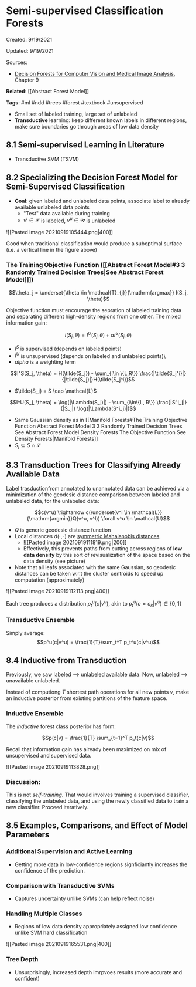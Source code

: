 # Semi-supervised Classification Forests
Created: 9/19/2021

Updated: 9/19/2021

Sources:
* [Decision Forests for Computer Vision and Medical Image Analysis](https://link.springer.com/book/10.1007/978-1-4471-4929-3), Chapter 9

**Related**: [[Abstract Forest Model]]

**Tags**: #ml #ndd #trees #forest #textbook #unsupervised

* Small set of labeled training, large set of unlabeled
* **Transductive** learning: keep different known labels in different regions, make sure boundaries go through areas of low data density

## 8.1 Semi-supervised Learning in Literature
* Transductive SVM (TSVM)

## 8.2 Specializing the Decision Forest Model for Semi-Supervised Classification
* **Goal**: given labeled and unlabeled data points, associate label to already available unlabeled data points
	* "Test" data available during training
	* $v^l \in \mathcal{L}$ is labeled, $v^u \in \mathcal{U}$ is unlabeled

![[Pasted image 20210919105444.png|400]]

Good when traditional classification would produce a suboptimal surface (i.e. a vertical line in the figure above)

### The Training Objective Function ([[Abstract Forest Model#3 3 Randomly Trained Decision Trees|See Abstract Forest Model]]])
$$\theta_j = \underset{\theta \in \mathcal{T}_{j}}{\mathrm{argmax}} I(S_j, \theta)$$

Objective function must encourage the sepration of labeled training data and separating different high-density regions from one other. The mixed information gain:

$$I(S_j, \theta) = I^U(S_j, \theta) + \alpha I^S(S_j, \theta)$$
- $I^S$ is supervised (depends on labeled points)
- $I^U$  is unsupervised (depends on labeled and unlabeled points)\
- $alpha$ is a weighting term

$$I^S(S_j, \theta) = H(\tilde{S_j}) - \sum_{i\in \{L,R\}} \frac{|\tilde{S_j^i}|}{|\tilde{S_j}|}H(\tilde{S_j^i})$$
- $\tilde{S_j} = S \cap \mathcal{L}$

$$I^U(S_j, \theta) = \log(|\Lambda(S_j)|) - \sum_{i\in\{L, R\}} \frac{|S^i_j|}{|S_j|} \log(|\Lambda(S^i_j)|)$$
- Same Gaussian density as in [[Manifold Forests#The Training Objective Function Abstract Forest Model 3 3 Randomly Trained Decision Trees See Abstract Forest Model Density Forests The Objective Function See Density Forests|Manifold Forests]]
- $S_j \subseteq S \cap \mathcal{L}$

## 8.3 Transduction Trees for Classifying Already Available Data
Label trasductionfrom annotated to unannotated data can be achieved via a minimization of the geodesic distance comparison between labeled and unlabeled data, for the unlabeled data:

$$c(v^u) \rightarrow c(\underset{v^l \in \mathcal{L}}{\mathrm{argmin}}Q(v^u, v^l)) \forall v^u \in \mathcal{U}$$
- $Q$ is generic geodesic distance function
- Local distances $d(\cdot, \cdot)$ are [symmetric Mahalanobis distances](https://stats.stackexchange.com/questions/62092/bottom-to-top-explanation-of-the-mahalanobis-distance/62147#:~:text=Mahalanobis%20distance%20is%20defined%20as,dependent%2C%20%CE%A3%20is%20positive%20definite.)
	- ![[Pasted image 20210919111819.png|200]]
	- Effectively, this prevents paths from cutting across regions of **low data density** by this sort of revisualization of the space based on the data density (see picture)
- Note that all leafs associated with the same Gaussian, so geodesic distances can be taken w.r.t the cluster centroids to speed up computation (approximately)

![[Pasted image 20210919112113.png|400]]

Each tree produces a distribution $p_t^u(c|v^u)$, akin to $p_t^u(c = c_k|v^u) \in \{0, 1\}$

### Transductive Ensemble
Simply average:
$$p^u(c|v^u) = \frac{1}{T}\sum_t^T p_t^u(c|v^u)$$

## 8.4 Inductive from Transduction
Previously, we saw labeled --> unlabeled available data. Now, unlabeled --> unavailable unlabeled.

Instead of computiong $T$ shortest path operations for all new points $v$, make an inductive posterior from existing partitions of the feature space. 

### Inductive Ensemble
The *inductive* forest class posterior has form:

$$p(c|v) = \frac{1}{T} \sum_{t=1}^T p_t(c|v)$$

Recall that information gain has already been maximized on mix of unsupervised and supervised data.

![[Pasted image 20210919113828.png]]


### Discussion:
This is not *self-training*. That would involves training a supervised classifier, classifying the unlabeled data, and using the newly classified data to train a new classifier. Proceed iteratively.

## 8.5 Examples, Comparisons, and Effect of Model Parameters
### Additional Supervision and Active Learning
- Getting more data in low-confidence regions signficiantly increases the confidence of the prediction. 

### Comparison with Transductive SVMs
- Captures uncertainty unlike SVMs (can help reflect noise)

### Handling Multiple Classes
- Regions of low data density appropriately assigned low confidence unlike SVM hard classification

![[Pasted image 20210919165531.png|400]]

### Tree Depth
- Unsurprisingly, increased depth imrpvoes results (more accurate and confident)



